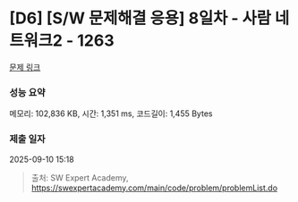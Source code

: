 # [D6] [S/W 문제해결 응용] 8일차 - 사람 네트워크2 - 1263 

[문제 링크](https://swexpertacademy.com/main/code/problem/problemDetail.do?contestProbId=AV18P2B6Iu8CFAZN) 

### 성능 요약

메모리: 102,836 KB, 시간: 1,351 ms, 코드길이: 1,455 Bytes

### 제출 일자

2025-09-10 15:18



> 출처: SW Expert Academy, https://swexpertacademy.com/main/code/problem/problemList.do